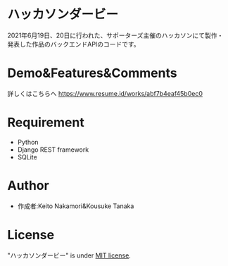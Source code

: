# ハッカソンダービー

2021年6月19日、20日に行われた、サポーターズ主催のハッカソンにて製作・発表した作品のバックエンドAPIのコードです。

# Demo&Features&Comments

詳しくはこちらへ
https://www.resume.id/works/abf7b4eaf45b0ec0

# Requirement

* Python
* Django REST framework
* SQLite

# Author

* 作成者:Keito Nakamori&Kousuke Tanaka

# License

"ハッカソンダービー" is under [MIT license](https://en.wikipedia.org/wiki/MIT_License).

